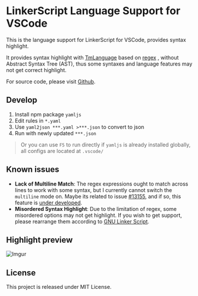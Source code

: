 # LinkerScript Language Support for VSCode

This is the language support for LinkerScript for VSCode, provides syntax highlight.

It provides syntax highlight with [TmLanguage](https://macromates.com/manual/en/language_grammars) based on [regex](https://macromates.com/manual/en/regular_expressions) , without Abstract Syntax Tree (AST), thus some syntaxes and language features may not get correct highlight.

For source code, please visit [Github](https://github.com/TheNetAdmin/vscode-linkerscript).

## Develop

1. Install npm package `yamljs`
2. Edit rules in `*.yaml`
3. Use `yaml2json ***.yaml >***.json` to convert to json
4. Run with newly updated `***.json`

> Or you can use `F5` to run directly if `yamljs` is already installed globally, all configs are located at `.vscode/`

## Known issues

- **Lack of Multiline Match**: The regex expressions ought to match across lines to work with some syntax, but I currently cannot switch the `multiline` mode on. Maybe its related to issue [#13155](https://github.com/Microsoft/vscode/issues/13155), and if so, this feature is [under developed](https://github.com/BurntSushi/ripgrep/issues/176).
- **Misordered Syntax Highlight**: Due to the limitation of regex, some misordered options may not get highlight. If you wish to get support, please rearrange them according to [GNU Linker Script](https://sourceware.org/binutils/docs/ld/Scripts.html).

## Highlight preview

![Imgur](https://i.imgur.com/maONwsM.png)

## License

This project is released under MIT License.